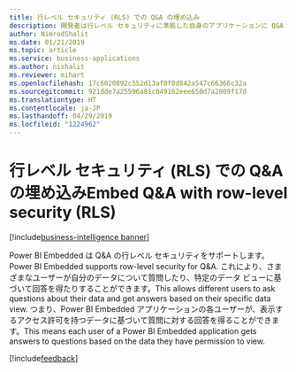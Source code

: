 ```yaml
---
title: 行レベル セキュリティ (RLS) での Q&A の埋め込み
description: 開発者は行レベル セキュリティに準拠した自身のアプリケーションに Q&A を埋め込むことができます。
author: NimrodShalit
ms.date: 01/21/2019
ms.topic: article
ms.service: business-applications
ms.author: nishalit
ms.reviewer: mihart
ms.openlocfilehash: 17c6020892c552d13af0f0d842a547c66366c32a
ms.sourcegitcommit: 921dde7a25596a81c049162eee650d7a2009f17d
ms.translationtype: HT
ms.contentlocale: ja-JP
ms.lasthandoff: 04/29/2019
ms.locfileid: "1224962"
---
```

# <a name="embed-qa-with-row-level-security-rls"></a><span data-ttu-id="8041a-103">行レベル セキュリティ (RLS) での Q&A の埋め込み</span><span class="sxs-lookup"><span data-stu-id="8041a-103">Embed Q&A with row-level security (RLS)</span></span> 
[!include[business-intelligence banner](../../includes/business-intelligence.md)]


<span data-ttu-id="8041a-104">Power BI Embedded は Q&A の行レベル セキュリティをサポートします。</span><span class="sxs-lookup"><span data-stu-id="8041a-104">Power BI Embedded supports row-level security for Q&A.</span></span> <span data-ttu-id="8041a-105">これにより、さまざまなユーザーが自分のデータについて質問したり、特定のデータ ビューに基づいて回答を得たりすることができます。</span><span class="sxs-lookup"><span data-stu-id="8041a-105">This allows different users to ask questions about their data and get answers based on their specific data view.</span></span> <span data-ttu-id="8041a-106">つまり、Power BI Embedded アプリケーションの各ユーザーが、表示するアクセス許可を持つデータに基づいて質問に対する回答を得ることができます。</span><span class="sxs-lookup"><span data-stu-id="8041a-106">This means each user of a Power BI Embedded application gets answers to questions based on the data they have permission to view.</span></span>

[!include[feedback](../includes/service-feedback.md)]
